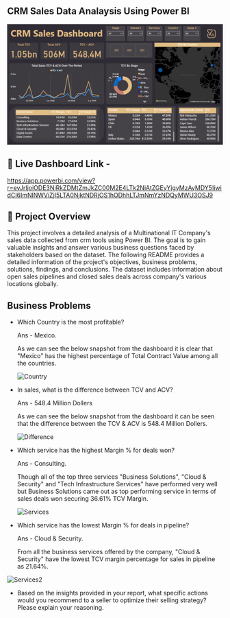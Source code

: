 ## CRM Sales Data Analaysis Using Power BI

![Power BI](https://github.com/DhananjayPimple/crm-sales-analysis/blob/main/Dashboard.png?raw=true)

## 🚀 Live Dashboard Link - 
https://app.powerbi.com/view?r=eyJrIjoiODE3NjRkZDMtZmJkZC00M2E4LTk2NjAtZGEyYjgyMzAyMDY5IiwidCI6ImNlNWViZjI5LTA0NjktNDRjOS1hODhhLTJmNmYzNDQyMWU3OSJ9

## 📖 Project Overview

This project involves a detailed analysis of a Multinational IT Company's sales data collected from crm tools using Power BI. The goal is to gain valuable insights and answer various business questions faced by stakeholders based on the dataset. The following README provides a detailed information of the project's objectives, business problems, solutions, findings, and conclusions. The dataset includes information about open sales pipelines and closed sales deals across company's various locations globally.

## Business Problems 

- Which Country is the most profitable?

  Ans - Mexico.
  
  As we can see the below snapshot from the dashboard it is clear that "Mexico" has the highest percentage of Total Contract Value among all the countries.

  ![Country]()
  
- In sales, what is the difference between TCV and ACV?

  Ans - 548.4 Million Dollers

  As we can see the below snapshot from the dashboard it can be seen that the difference between the TCV & ACV is 548.4 Million Dollers.

  ![Difference]()
  
- Which service has the highest Margin % for deals won?

  Ans - Consulting.

  Though all of the top three services "Business Solutions", "Cloud & Security" and "Tech Infrastructure Services" have performed very well but Business Solutions came out as top 
  performing service in terms of sales deals won securing 36.61% TCV Margin.

  ![Services]()

-	Which service has the lowest Margin % for deals in pipeline?

    Ans - Cloud & Security.

    From all the business services offered by the company, "Cloud & Security" have the lowest TCV margin percentage for sales in pipeline as 21.64%.

  ![Services2]()
  
- Based on the insights provided in your report, what specific actions would you recommend to a seller to optimize their selling strategy? Please explain your reasoning.

